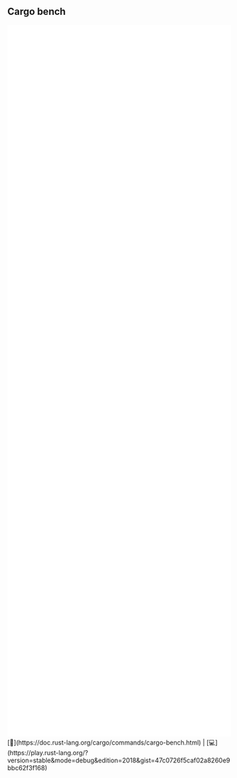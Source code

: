 ## Cargo bench
<img src="lib/images/cargo-bench.svg" style="height:40vh"/>  
[📒](https://doc.rust-lang.org/cargo/commands/cargo-bench.html) | 
[💻](https://play.rust-lang.org/?version=stable&mode=debug&edition=2018&gist=47c0726f5caf02a8260e9bbc62f3f168)

<!--
#![feature(test)]

extern crate test;

pub fn add_two(a: i32) -> i32 {
    a + 2
}

#[cfg(test)]
mod tests {
    use super::*;
    use test::Bencher;

    #[test]
    fn it_works() {
        assert_eq!(4, add_two(2));
    }

    #[bench]
    fn bench_add_two(b: &mut Bencher) {
        b.iter(|| add_two(2));
    }
}
-->